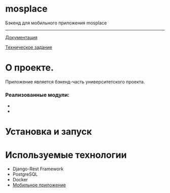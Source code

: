 # mosplace

Бэкенд для мобильного приложения mosplace

---
[Документация](docs/documentation.md)

[Техническое задание](docs/technical_requirements.md)

# О проекте.

Приложение является бэкенд-часть университетского проекта. 

### Реализованные модули:
- 
-

# Установка и запуск

# Используемые технологии
* Django-Rest Framework
* PostgreSQL
* Docker
* [Мобильное приложение](https://github.com/JustNik8/MosPlace/blob/master/README.md#technolohies)
